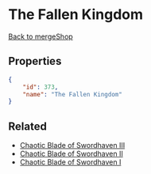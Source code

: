 # The Fallen Kingdom

<no description available>

[Back to mergeShop](../merge-shops.md)

## Properties

```json
{
    "id": 373,
    "name": "The Fallen Kingdom"
}
```

## Related

- [Chaotic Blade of Swordhaven III](../items/21092-chaotic-blade-of-swordhaven-iii.md)
- [Chaotic Blade of Swordhaven II](../items/21091-chaotic-blade-of-swordhaven-ii.md)
- [Chaotic Blade of Swordhaven I](../items/21090-chaotic-blade-of-swordhaven-i.md)

